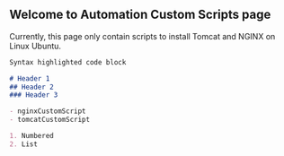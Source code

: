 ## Welcome to Automation Custom Scripts page

Currently, this page only contain scripts to install Tomcat and NGINX on Linux Ubuntu.

```markdown
Syntax highlighted code block

# Header 1
## Header 2
### Header 3

- nginxCustomScript
- tomcatCustomScript

1. Numbered
2. List
